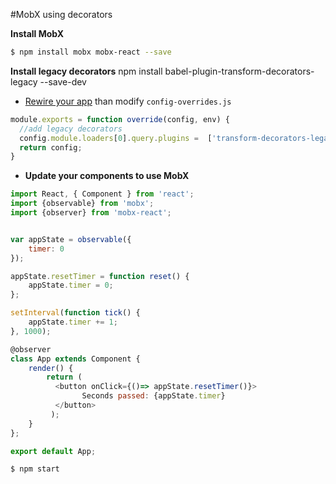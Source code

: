 #MobX using decorators

**Install MobX**

```bash
$ npm install mobx mobx-react --save
```

**Install legacy decorators**
npm install babel-plugin-transform-decorators-legacy --save-dev

* [Rewire your app](https://github.com/timarney/react-app-rewired#how-to-rewire-your-create-react-app-project) than modify `config-overrides.js`

```javascript
module.exports = function override(config, env) {
  //add legacy decorators
  config.module.loaders[0].query.plugins =  ['transform-decorators-legacy'];
  return config;
}

```

* **Update your components to use MobX**


```javascript
import React, { Component } from 'react';
import {observable} from 'mobx';
import {observer} from 'mobx-react';


var appState = observable({
    timer: 0
});

appState.resetTimer = function reset() {
    appState.timer = 0;
};

setInterval(function tick() {
    appState.timer += 1;
}, 1000);

@observer
class App extends Component {
    render() {
        return (
          <button onClick={()=> appState.resetTimer()}>
                Seconds passed: {appState.timer}
          </button>
         );
    }
};

export default App;

```


```bash
$ npm start
```
